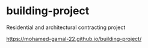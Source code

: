 # building-project
Residential and architectural contracting project

https://mohamed-gamal-22.github.io/building-project/
